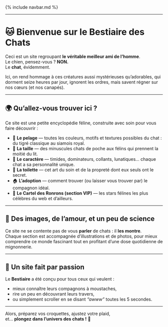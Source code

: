 <link rel="icon" type="image/png" href="logo.png">

{% include navbar.md %}

---

# 🐱 Bienvenue sur le Bestiaire des Chats

Ceci est un site regroupant **le véritable meilleur ami de l’homme**.  
Le chien, pensez-vous ? **NON.**  
Le **chat**, évidemment.  

Ici, on rend hommage à ces créatures aussi mystérieuses qu’adorables, qui dorment seize heures par jour, ignorent les ordres, mais savent régner sur nos cœurs (et nos canapés).  

---

## 🌍 Qu’allez-vous trouver ici ?

Ce site est une petite encyclopédie féline, construite avec soin pour vous faire découvrir :

- 🐾 **Le pelage** — toutes les couleurs, motifs et textures possibles du chat : du tigré classique au siamois royal.  
- 📏 **La taille** — des minuscules chats de poche aux félins qui prennent la moitié du lit.  
- 💬 **Le caractère** — timides, dominateurs, collants, lunatiques… chaque chat a sa personnalité unique.  
- 🧼 **La toilette** — cet art du soin et de la propreté dont eux seuls ont le secret.  
- 🏠 **L’adoption** — comment trouver (ou laisser vous trouver par) le compagnon idéal.  
- 🎩 **Le Cartel des Ronrons (section VIP)** — les stars félines les plus célèbres du web et d’ailleurs.  

---

## 📸 Des images, de l’amour, et un peu de science

Ce site ne se contente pas de vous **parler** de chats : il **les montre**.  
Chaque section est accompagnée d’illustrations et de photos, pour mieux comprendre ce monde fascinant tout en profitant d’une dose quotidienne de mignonnerie.  

---

## 🧠 Un site fait par passion

Le **Bestiaire** a été conçu pour tous ceux qui veulent :

- mieux connaître leurs compagnons à moustaches,  
- rire un peu en découvrant leurs travers,  
- ou simplement scroller en se disant *“awww”* toutes les 5 secondes.

---

Alors, préparez vos croquettes, ajustez votre plaid,  
et… **plongez dans l’univers des chats !** 🐾






